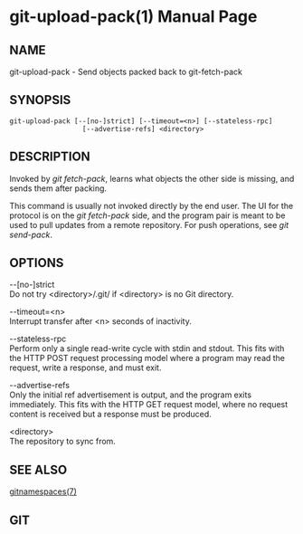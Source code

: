 git-upload-pack(1) Manual Page
==============================

NAME
----

git-upload-pack - Send objects packed back to git-fetch-pack

SYNOPSIS
--------

    git-upload-pack [--[no-]strict] [--timeout=<n>] [--stateless-rpc]
                      [--advertise-refs] <directory>

DESCRIPTION
-----------

Invoked by *git fetch-pack*, learns what objects the other side is missing, and sends them after packing.

This command is usually not invoked directly by the end user. The UI for the protocol is on the *git fetch-pack* side, and the program pair is meant to be used to pull updates from a remote repository. For push operations, see *git send-pack*.

OPTIONS
-------

--\[no-\]strict  
Do not try &lt;directory&gt;/.git/ if &lt;directory&gt; is no Git directory.

--timeout=&lt;n&gt;  
Interrupt transfer after &lt;n&gt; seconds of inactivity.

--stateless-rpc  
Perform only a single read-write cycle with stdin and stdout. This fits with the HTTP POST request processing model where a program may read the request, write a response, and must exit.

--advertise-refs  
Only the initial ref advertisement is output, and the program exits immediately. This fits with the HTTP GET request model, where no request content is received but a response must be produced.

&lt;directory&gt;  
The repository to sync from.

SEE ALSO
--------

[gitnamespaces(7)](gitnamespaces.html)

GIT
---
